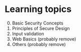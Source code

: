 # Learning topics
0. Basic Security Concepts
1. Principles of Secure Design
2. Input validation
3. Web Basics (probably remove)
4. Others (probably remove)